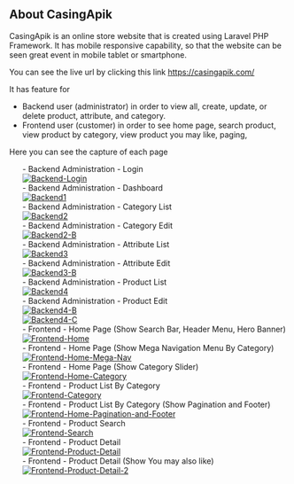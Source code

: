 ## About CasingApik

CasingApik is an online store website that is created using Laravel PHP Framework. 
It has mobile responsive capability, so that the website can be seen great event in mobile tablet or smartphone. 

You can see the live url by clicking this link <a href="https://casingapik.com/">https://casingapik.com/</a>

It has feature for 
- Backend user (administrator) in order to view all, create, update, or delete product, attribute, and category.
- Frontend user (customer) in order to see home page, search product, view product by category, view product you may like, paging, 

Here you can see the capture of each page
<ul>
- Backend Administration - Login
    <br>
<a href="https://ibb.co/7rH6s4S"><img src="https://i.ibb.co/p4g9Yy1/Backend-Login.png" alt="Backend-Login" border="0"></a>
    <br>
- Backend Administration - Dashboard
    <br>
<a href="https://ibb.co/f9hLSZs"><img src="https://i.ibb.co/5kNw9CP/Backend1.png" alt="Backend1" border="0"></a>
    <br>
- Backend Administration - Category List
    <br>
<a href="https://ibb.co/dmxQD4S"><img src="https://i.ibb.co/z6DSZV1/Backend2.png" alt="Backend2" border="0"></a>
    <br>
- Backend Administration - Category Edit
    <br>
<a href="https://ibb.co/FBNqDCD"><img src="https://i.ibb.co/qRXFrVr/Backend2-B.png" alt="Backend2-B" border="0"></a>
    <br>
- Backend Administration - Attribute List
    <br>
<a href="https://ibb.co/ZM10pRN"><img src="https://i.ibb.co/qrFv3Lx/Backend3.png" alt="Backend3" border="0"></a>
    <br>
- Backend Administration - Attribute Edit
    <br>
<a href="https://ibb.co/gdxg6LH"><img src="https://i.ibb.co/7Qqybd8/Backend3-B.png" alt="Backend3-B" border="0"></a>
        <br>
- Backend Administration - Product List
    <br>
<a href="https://ibb.co/xX9g8Zt"><img src="https://i.ibb.co/bQwvRtM/Backend4.png" alt="Backend4" border="0"></a>
    <br>
- Backend Administration - Product Edit
    <br>
<a href="https://ibb.co/C88mLjJ"><img src="https://i.ibb.co/W55GCrD/Backend4-B.png" alt="Backend4-B" border="0"></a>
     <br>
<a href="https://ibb.co/WcMtHx9"><img src="https://i.ibb.co/2jCNFn2/Backend4-C.png" alt="Backend4-C" border="0"></a>
     <br>
- Frontend - Home Page (Show Search Bar, Header Menu, Hero Banner)
    <br>
<a href="https://ibb.co/5jnHLwb"><img src="https://i.ibb.co/dpLYDx8/Frontend-Home.png" alt="Frontend-Home" border="0"></a>
    <br>
- Frontend - Home Page (Show Mega Navigation Menu By Category)
    <br>
<a href="https://ibb.co/kh1r2yh"><img src="https://i.ibb.co/0ftWyXf/Frontend-Home-Mega-Nav.png" alt="Frontend-Home-Mega-Nav" border="0"></a>
    <br>
- Frontend - Home Page (Show Category Slider)
    <br>
<a href="https://ibb.co/r3y245j"><img src="https://i.ibb.co/ScvwRVj/Frontend-Home-Category.png" alt="Frontend-Home-Category" border="0"></a>
    <br>
- Frontend - Product List By Category
    <br>
<a href="https://ibb.co/qRSt2bv"><img src="https://i.ibb.co/2j9DpXT/Frontend-Category.png" alt="Frontend-Category" border="0"></a>
    <br>
- Frontend - Product List By Category (Show Pagination and Footer)
    <br>
<a href="https://ibb.co/4KYLgYF"><img src="https://i.ibb.co/fqnWGnX/Frontend-Home-Pagination-and-Footer.png" alt="Frontend-Home-Pagination-and-Footer" border="0"></a>
    <br>
- Frontend - Product Search
    <br>
<a href="https://ibb.co/VVdKsrx"><img src="https://i.ibb.co/H70Jj1C/Frontend-Search.png" alt="Frontend-Search" border="0"></a>
    <br>
- Frontend - Product Detail
    <br>
<a href="https://ibb.co/Jy5DbWd"><img src="https://i.ibb.co/MGMFjyh/Frontend-Product-Detail.png" alt="Frontend-Product-Detail" border="0"></a>
    <br>
- Frontend - Product Detail (Show You may also like)
    <br>
<a href="https://ibb.co/XCg7fv4"><img src="https://i.ibb.co/1m5rYwn/Frontend-Product-Detail-2.png" alt="Frontend-Product-Detail-2" border="0"></a>
</ul>
